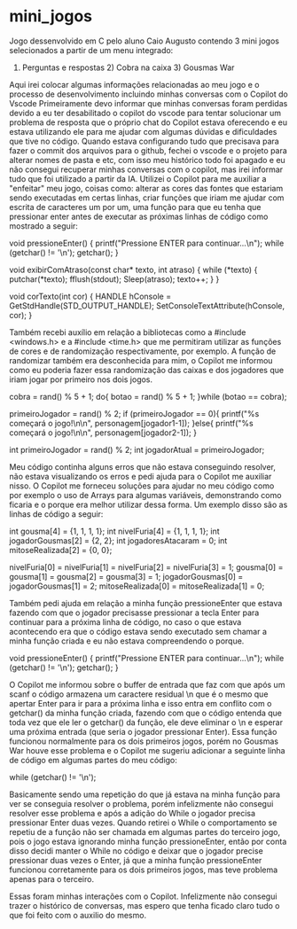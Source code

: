 # mini_jogos
Jogo dessenvolvido em C pelo aluno Caio Augusto contendo 3 mini jogos selecionados a partir de um menu integrado: 
1) Perguntas e respostas 2) Cobra na caixa 3) Gousmas War


Aqui irei colocar algumas informações relacionadas ao meu jogo e o processo de desenvolvimento incluindo minhas conversas com o Copilot do Vscode
Primeiramente devo informar que minhas conversas foram perdidas devido a eu ter desabilitado o copilot do vscode para tentar solucionar um problema 
de resposta que o próprio chat do Copilot estava oferecendo e eu estava utilizando ele para me ajudar com algumas dúvidas e dificuldades que tive no código.
Quando estava configurando tudo que precisava para fazer o commit dos arquivos para o github, fechei o vscode e o projeto para alterar nomes de pasta
e etc, com isso meu histórico todo foi apagado e eu não consegui recuperar 
minhas conversas com o copilot, mas irei informar tudo que foi utilizado a partir da IA.
Utilizei o Copilot para me auxiliar a "enfeitar" meu jogo, coisas como: alterar as cores das fontes que estariam sendo executadas em certas
linhas, criar funções que iriam me ajudar com escrita de caracteres um por um, uma função para que eu tenha que pressionar enter antes de 
executar as próximas linhas de código como mostrado a seguir:

void pressioneEnter() {
    printf("Pressione ENTER para continuar...\n");
    while (getchar() != '\n');
    getchar();
}

void exibirComAtraso(const char* texto, int atraso) {
    while (*texto) {
        putchar(*texto);
        fflush(stdout);
        Sleep(atraso);
        texto++;
    }
}

void corTexto(int cor) {
    HANDLE hConsole = GetStdHandle(STD_OUTPUT_HANDLE);
    SetConsoleTextAttribute(hConsole, cor);
}

Também recebi auxílio em relação a bibliotecas como a #include <windows.h> e a #include <time.h> que me permitiram utilizar as funções de cores
e de randomização respectivamente, por exemplo. A função de randomizar também era desconhecida para mim, o Copilot me informou como eu poderia 
fazer essa randomização das caixas e dos jogadores que iriam jogar por primeiro nos dois jogos.

cobra = rand() % 5 + 1; 
do{
  botao = rand() % 5 + 1;
}while (botao == cobra); 

primeiroJogador = rand() % 2;
if (primeiroJogador == 0){
  printf("%s começará o jogo!\n\n", personagem[jogador1-1]);
}else{
  printf("%s começará o jogo!\n\n", personagem[jogador2-1]);
}

int primeiroJogador = rand() % 2;
int jogadorAtual = primeiroJogador;
                
Meu código continha alguns erros que não estava conseguindo resolver, não estava visualizando os erros e pedi ajuda para o Copilot me auxiliar
nisso. O Copilot me forneceu soluções para ajudar no meu código como por exemplo o uso de Arrays para algumas variáveis, demonstrando como 
ficaria e o porque era melhor utilizar dessa forma. Um exemplo disso são as linhas de código a seguir:

 int gousma[4] = {1, 1, 1, 1};
    int nivelFuria[4] = {1, 1, 1, 1};
    int jogadorGousmas[2] = {2, 2};
    int jogadoresAtacaram = 0;
    int mitoseRealizada[2] = {0, 0};

nivelFuria[0] = nivelFuria[1] = nivelFuria[2] = nivelFuria[3] = 1;
gousma[0] = gousma[1] = gousma[2] = gousma[3] = 1;
jogadorGousmas[0] = jogadorGousmas[1] = 2;
mitoseRealizada[0] = mitoseRealizada[1] = 0;

Também pedi ajuda em relação a minha função pressioneEnter que estava fazendo com que o jogador precisasse pressionar a tecla Enter para 
continuar para a próxima linha de código, no caso o que estava acontecendo era que o código estava sendo executado sem chamar a minha 
função criada e eu não estava compreendendo o porque. 

void pressioneEnter() {
    printf("Pressione ENTER para continuar...\n");
    while (getchar() != '\n');
    getchar();
}

O Copilot me informou sobre o buffer de entrada que faz com que após um scanf o código armazena um caractere residual \n que é o mesmo
que apertar Enter para ir para a próxima linha e isso entra em conflito com o getchar() da minha função criada, fazendo com que o código
entenda que toda vez que ele ler o getchar() da função, ele deve eliminar o \n e esperar uma próxima entrada (que seria o jogador pressionar Enter).
Essa função funcionou normalmente para os dois primeiros jogos, porém no Gousmas War houve esse problema e o Copilot me sugeriu adicionar a seguinte 
linha de código em algumas partes do meu código:

while (getchar() != '\n');

Basicamente sendo uma repetição do que já estava na minha função para ver se conseguia resolver o problema, porém infelizmente não consegui
resolver esse problema e após a adição do While o jogador precisa pressionar Enter duas vezes. Quando retirei o While o comportamento se repetiu
de a função não ser chamada em algumas partes do terceiro jogo, pois o jogo estava ignorando minha função pressioneEnter, então por conta disso
decidi manter o While no código e deixar que o jogador precise pressionar duas vezes o Enter, já que a minha função pressioneEnter funcionou 
corretamente para os dois primeiros jogos, mas teve problema apenas para o terceiro.

Essas foram minhas interações com o Copilot. Infelizmente não consegui trazer o histórico de conversas, mas espero que tenha ficado claro 
tudo o que foi feito com o auxilio do mesmo.
